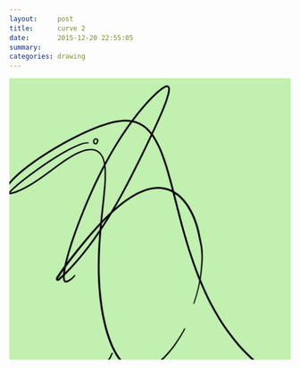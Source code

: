 ```yaml
---
layout:     post
title:      curve 2
date:       2015-12-20 22:55:05
summary:    
categories: drawing
---
```

![curve 2](/images/_diary/curve-2.png "a penguin?")
